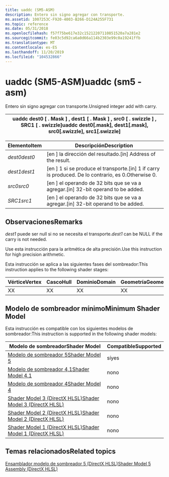 ```yaml
---
title: uaddc (SM5-ASM)
description: Entero sin signo agregar con transporte.
ms.assetid: 1007253C-F920-4003-B266-D124A255F731
ms.topic: reference
ms.date: 05/31/2018
ms.openlocfilehash: f57f75be617e32c15212207110851520a7a281e2
ms.sourcegitcommit: fe03c5d92ca6a0d66a114b2303e99c0a19241ffb
ms.translationtype: MT
ms.contentlocale: es-ES
ms.lasthandoff: 11/20/2019
ms.locfileid: "104532866"
---
```

# <a name="uaddc-sm5---asm"></a><span data-ttu-id="0fe09-103">uaddc (SM5-ASM)</span><span class="sxs-lookup"><span data-stu-id="0fe09-103">uaddc (sm5 - asm)</span></span>

<span data-ttu-id="0fe09-104">Entero sin signo agregar con transporte.</span><span class="sxs-lookup"><span data-stu-id="0fe09-104">Unsigned integer add with carry.</span></span>



| <span data-ttu-id="0fe09-105">uaddc dest0 \[ . Mask \] , dest1 \[ . Mask \] , src0 \[ . swizzle \] , SRC1 \[ . swizzle\]</span><span class="sxs-lookup"><span data-stu-id="0fe09-105">uaddc dest0\[.mask\], dest1\[.mask\], src0\[.swizzle\], src1\[.swizzle\]</span></span> |
|--------------------------------------------------------------------------|



 



| <span data-ttu-id="0fe09-106">Elemento</span><span class="sxs-lookup"><span data-stu-id="0fe09-106">Item</span></span>                                                               | <span data-ttu-id="0fe09-107">Descripción</span><span class="sxs-lookup"><span data-stu-id="0fe09-107">Description</span></span>                                            |
|--------------------------------------------------------------------|--------------------------------------------------------|
| <span data-ttu-id="0fe09-108"><span id="dest0"></span><span id="DEST0"></span>*dest0*</span><span class="sxs-lookup"><span data-stu-id="0fe09-108"><span id="dest0"></span><span id="DEST0"></span>*dest0*</span></span><br/> | <span data-ttu-id="0fe09-109">\[en \] la dirección del resultado.</span><span class="sxs-lookup"><span data-stu-id="0fe09-109">\[in\] Address of the result.</span></span><br/>               |
| <span data-ttu-id="0fe09-110"><span id="dest1"></span><span id="DEST1"></span>*dest1*</span><span class="sxs-lookup"><span data-stu-id="0fe09-110"><span id="dest1"></span><span id="DEST1"></span>*dest1*</span></span><br/> | <span data-ttu-id="0fe09-111">\[en \] 1 si se produce el transporte.</span><span class="sxs-lookup"><span data-stu-id="0fe09-111">\[in\] 1 if carry is produced.</span></span> <span data-ttu-id="0fe09-112">De lo contrario, es 0.</span><span class="sxs-lookup"><span data-stu-id="0fe09-112">Otherwise 0.</span></span><br/> |
| <span data-ttu-id="0fe09-113"><span id="src0"></span><span id="SRC0"></span>*src0*</span><span class="sxs-lookup"><span data-stu-id="0fe09-113"><span id="src0"></span><span id="SRC0"></span>*src0*</span></span><br/>    | <span data-ttu-id="0fe09-114">\[en \] el operando de 32 bits que se va a agregar.</span><span class="sxs-lookup"><span data-stu-id="0fe09-114">\[in\] 32-bit operand to be added.</span></span><br/>          |
| <span data-ttu-id="0fe09-115"><span id="src1"></span><span id="SRC1"></span>*SRC1*</span><span class="sxs-lookup"><span data-stu-id="0fe09-115"><span id="src1"></span><span id="SRC1"></span>*src1*</span></span><br/>    | <span data-ttu-id="0fe09-116">\[en \] el operando de 32 bits que se va a agregar.</span><span class="sxs-lookup"><span data-stu-id="0fe09-116">\[in\] 32-bit operand to be added.</span></span><br/>          |



 

## <a name="remarks"></a><span data-ttu-id="0fe09-117">Observaciones</span><span class="sxs-lookup"><span data-stu-id="0fe09-117">Remarks</span></span>

<span data-ttu-id="0fe09-118">*dest1* puede ser null si no se necesita el transporte.</span><span class="sxs-lookup"><span data-stu-id="0fe09-118">*dest1* can be NULL if the carry is not needed.</span></span>

<span data-ttu-id="0fe09-119">Use esta instrucción para la aritmética de alta precisión.</span><span class="sxs-lookup"><span data-stu-id="0fe09-119">Use this instruction for high precision arithmetic.</span></span>

<span data-ttu-id="0fe09-120">Esta instrucción se aplica a las siguientes fases del sombreador:</span><span class="sxs-lookup"><span data-stu-id="0fe09-120">This instruction applies to the following shader stages:</span></span>



| <span data-ttu-id="0fe09-121">Vértice</span><span class="sxs-lookup"><span data-stu-id="0fe09-121">Vertex</span></span> | <span data-ttu-id="0fe09-122">Casco</span><span class="sxs-lookup"><span data-stu-id="0fe09-122">Hull</span></span> | <span data-ttu-id="0fe09-123">Dominio</span><span class="sxs-lookup"><span data-stu-id="0fe09-123">Domain</span></span> | <span data-ttu-id="0fe09-124">Geometría</span><span class="sxs-lookup"><span data-stu-id="0fe09-124">Geometry</span></span> | <span data-ttu-id="0fe09-125">Píxel</span><span class="sxs-lookup"><span data-stu-id="0fe09-125">Pixel</span></span> | <span data-ttu-id="0fe09-126">Compute</span><span class="sxs-lookup"><span data-stu-id="0fe09-126">Compute</span></span> |
|--------|------|--------|----------|-------|---------|
| <span data-ttu-id="0fe09-127">X</span><span class="sxs-lookup"><span data-stu-id="0fe09-127">X</span></span>      | <span data-ttu-id="0fe09-128">X</span><span class="sxs-lookup"><span data-stu-id="0fe09-128">X</span></span>    | <span data-ttu-id="0fe09-129">X</span><span class="sxs-lookup"><span data-stu-id="0fe09-129">X</span></span>      | <span data-ttu-id="0fe09-130">X</span><span class="sxs-lookup"><span data-stu-id="0fe09-130">X</span></span>        | <span data-ttu-id="0fe09-131">X</span><span class="sxs-lookup"><span data-stu-id="0fe09-131">X</span></span>     | <span data-ttu-id="0fe09-132">X</span><span class="sxs-lookup"><span data-stu-id="0fe09-132">X</span></span>       |



 

## <a name="minimum-shader-model"></a><span data-ttu-id="0fe09-133">Modelo de sombreador mínimo</span><span class="sxs-lookup"><span data-stu-id="0fe09-133">Minimum Shader Model</span></span>

<span data-ttu-id="0fe09-134">Esta instrucción es compatible con los siguientes modelos de sombreador:</span><span class="sxs-lookup"><span data-stu-id="0fe09-134">This instruction is supported in the following shader models:</span></span>



| <span data-ttu-id="0fe09-135">Modelo de sombreador</span><span class="sxs-lookup"><span data-stu-id="0fe09-135">Shader Model</span></span>                                              | <span data-ttu-id="0fe09-136">Compatible</span><span class="sxs-lookup"><span data-stu-id="0fe09-136">Supported</span></span> |
|-----------------------------------------------------------|-----------|
| [<span data-ttu-id="0fe09-137">Modelo de sombreador 5</span><span class="sxs-lookup"><span data-stu-id="0fe09-137">Shader Model 5</span></span>](d3d11-graphics-reference-sm5.md)        | <span data-ttu-id="0fe09-138">sí</span><span class="sxs-lookup"><span data-stu-id="0fe09-138">yes</span></span>       |
| [<span data-ttu-id="0fe09-139">Modelo de sombreador 4,1</span><span class="sxs-lookup"><span data-stu-id="0fe09-139">Shader Model 4.1</span></span>](dx-graphics-hlsl-sm4.md)              | <span data-ttu-id="0fe09-140">no</span><span class="sxs-lookup"><span data-stu-id="0fe09-140">no</span></span>        |
| [<span data-ttu-id="0fe09-141">Modelo de sombreador 4</span><span class="sxs-lookup"><span data-stu-id="0fe09-141">Shader Model 4</span></span>](dx-graphics-hlsl-sm4.md)                | <span data-ttu-id="0fe09-142">no</span><span class="sxs-lookup"><span data-stu-id="0fe09-142">no</span></span>        |
| [<span data-ttu-id="0fe09-143">Shader Model 3 (DirectX HLSL)</span><span class="sxs-lookup"><span data-stu-id="0fe09-143">Shader Model 3 (DirectX HLSL)</span></span>](dx-graphics-hlsl-sm3.md) | <span data-ttu-id="0fe09-144">no</span><span class="sxs-lookup"><span data-stu-id="0fe09-144">no</span></span>        |
| [<span data-ttu-id="0fe09-145">Shader Model 2 (DirectX HLSL)</span><span class="sxs-lookup"><span data-stu-id="0fe09-145">Shader Model 2 (DirectX HLSL)</span></span>](dx-graphics-hlsl-sm2.md) | <span data-ttu-id="0fe09-146">no</span><span class="sxs-lookup"><span data-stu-id="0fe09-146">no</span></span>        |
| [<span data-ttu-id="0fe09-147">Shader Model 1 (DirectX HLSL)</span><span class="sxs-lookup"><span data-stu-id="0fe09-147">Shader Model 1 (DirectX HLSL)</span></span>](dx-graphics-hlsl-sm1.md) | <span data-ttu-id="0fe09-148">no</span><span class="sxs-lookup"><span data-stu-id="0fe09-148">no</span></span>        |



 

## <a name="related-topics"></a><span data-ttu-id="0fe09-149">Temas relacionados</span><span class="sxs-lookup"><span data-stu-id="0fe09-149">Related topics</span></span>

<dl> <dt>

[<span data-ttu-id="0fe09-150">Ensamblador modelo de sombreador 5 (DirectX HLSL)</span><span class="sxs-lookup"><span data-stu-id="0fe09-150">Shader Model 5 Assembly (DirectX HLSL)</span></span>](shader-model-5-assembly--directx-hlsl-.md)
</dt> </dl>

 

 





